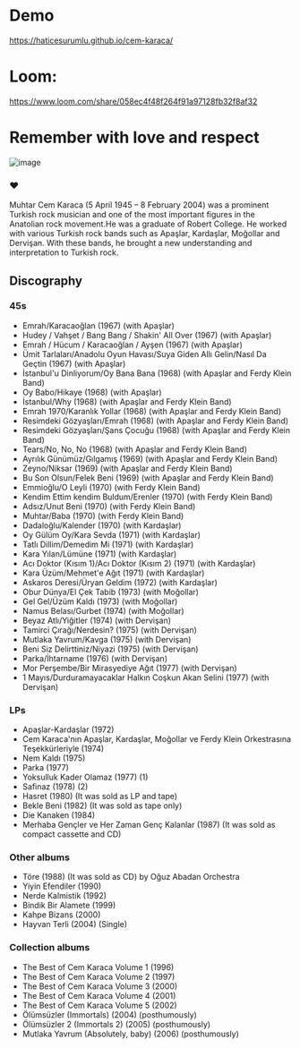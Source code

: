 
# Demo



https://haticesurumlu.github.io/cem-karaca/




# Loom: 
https://www.loom.com/share/058ec4f48f264f91a97128fb32f8af32



# Remember with love and respect 


![image](https://user-images.githubusercontent.com/71832100/214418519-dcf4b947-68b9-4eb8-8cf4-890a2ea60735.png)

### ❤

	
Muhtar Cem Karaca (5 April 1945 – 8 February 2004) was a prominent Turkish rock musician and one of the most important figures in the Anatolian rock movement.He was a graduate of Robert College. He worked with various Turkish rock bands such as Apaşlar, Kardaşlar, Moğollar and Dervişan. With these bands, he brought a new understanding and interpretation to Turkish rock.


## Discography
### 45s
- Emrah/Karacaoğlan (1967) (with Apaşlar)
- Hudey / Vahşet / Bang Bang / Shakin' All Over (1967) (with Apaşlar)
- Emrah / Hücum / Karacaoğlan / Ayşen (1967) (with Apaşlar)
- Ümit Tarlaları/Anadolu Oyun Havası/Suya Giden Allı Gelin/Nasıl Da Geçtin (1967) (with Apaşlar)
- İstanbul'u Dinliyorum/Oy Bana Bana (1968) (with Apaşlar and Ferdy Klein Band)
- Oy Babo/Hikaye (1968) (with Apaşlar)
- İstanbul/Why (1968) (with Apaşlar and Ferdy Klein Band)
- Emrah 1970/Karanlık Yollar (1968) (with Apaşlar and Ferdy Klein Band)
- Resimdeki Gözyaşları/Emrah (1968) (with Apaşlar and Ferdy Klein Band)
- Resimdeki Gözyaşları/Şans Çocuğu (1968) (with Apaşlar and Ferdy Klein Band)
- Tears/No, No, No (1968) (with Apaşlar and Ferdy Klein Band)
- Ayrılık Günümüz/Gılgamış (1969) (with Apaşlar and Ferdy Klein Band)
- Zeyno/Niksar (1969) (with Apaşlar and Ferdy Klein Band)
- Bu Son Olsun/Felek Beni (1969) (with Apaşlar and Ferdy Klein Band)
- Emmioğlu/O Leyli (1970) (with Ferdy Klein Band)
- Kendim Ettim kendim Buldum/Erenler (1970) (with Ferdy Klein Band)
- Adsız/Unut Beni (1970) (with Ferdy Klein Band)
- Muhtar/Baba (1970) (with Ferdy Klein Band)
- Dadaloğlu/Kalender (1970) (with Kardaşlar)
- Oy Gülüm Oy/Kara Sevda (1971) (with Kardaşlar)
- Tatlı Dillim/Demedim Mi (1971) (with Kardaşlar)
- Kara Yılan/Lümüne (1971) (with Kardaşlar)
- Acı Doktor (Kısım 1)/Acı Doktor (Kısım 2) (1971) (with Kardaşlar)
- Kara Üzüm/Mehmet'e Ağıt (1971) (with Kardaşlar)
- Askaros Deresi/Üryan Geldim (1972) (with Kardaşlar)
- Obur Dünya/El Çek Tabib (1973) (with Moğollar)
- Gel Gel/Üzüm Kaldı (1973) (with Moğollar)
- Namus Belası/Gurbet (1974) (with Moğollar)
- Beyaz Atlı/Yiğitler (1974) (with Dervişan)
- Tamirci Çırağı/Nerdesin? (1975) (with Dervişan)
- Mutlaka Yavrum/Kavga (1975) (with Dervişan)
- Beni Siz Delirttiniz/Niyazi (1975) (with Dervişan)
- Parka/İhtarname (1976) (with Dervişan)
- Mor Perşembe/Bir Mirasyediye Ağıt (1977) (with Dervişan)
- 1 Mayıs/Durduramayacaklar Halkın Coşkun Akan Selini (1977) (with Dervişan)
### LPs
- Apaşlar-Kardaşlar (1972)
- Cem Karaca'nın Apaşlar, Kardaşlar, Moğollar ve Ferdy Klein Orkestrasına Teşekkürleriyle (1974)
- Nem Kaldı (1975)
- Parka (1977)
- Yoksulluk Kader Olamaz (1977) (1)
- Safinaz (1978) (2)
- Hasret (1980) (It was sold as LP and tape)
- Bekle Beni (1982) (It was sold as tape only)
- Die Kanaken (1984)
- Merhaba Gençler ve Her Zaman Genç Kalanlar (1987) (It was sold as compact cassette and CD)
### Other albums
- Töre (1988) (It was sold as CD) by Oğuz Abadan Orchestra
- Yiyin Efendiler (1990)
- Nerde Kalmistik (1992)
- Bindik Bir Alamete (1999)
- Kahpe Bizans (2000)
- Hayvan Terli (2004) (Single)
### Collection albums
- The Best of Cem Karaca Volume 1 (1996)
- The Best of Cem Karaca Volume 2 (1997)
- The Best of Cem Karaca Volume 3 (2000)
- The Best of Cem Karaca Volume 4 (2001)
- The Best of Cem Karaca Volume 5 (2002)
- Ölümsüzler (Immortals) (2004) (posthumously)
- Ölümsüzler 2 (Immortals 2) (2005) (posthumously)
- Mutlaka Yavrum (Absolutely, baby) (2006) (posthumously)

